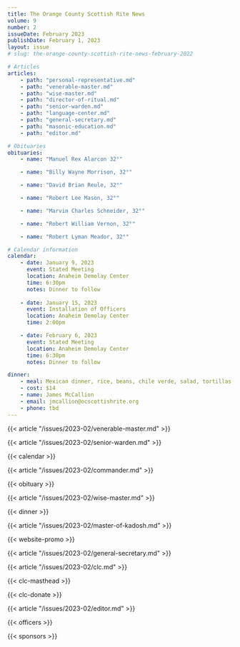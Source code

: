 ```yaml
---
title: The Orange County Scottish Rite News
volume: 9
number: 2
issueDate: February 2023
publishDate: February 1, 2023
layout: issue
# slug: the-orange-county-scottish-rite-news-february-2022

# Articles
articles:
    - path: "personal-representative.md"
    - path: "venerable-master.md"
    - path: "wise-master.md"
    - path: "director-of-ritual.md"
    - path: "senior-warden.md"
    - path: "language-center.md"
    - path: "general-secretary.md"
    - path: "masonic-education.md"
    - path: "editor.md"

# Obituaries
obituaries:
    - name: "Manuel Rex Alarcon 32°"

    - name: "Billy Wayne Morrison, 32°"

    - name: "David Brian Reule, 32°"

    - name: "Robert Lee Mason, 32°"

    - name: "Marvin Charles Schneider, 32°"

    - name: "Robert William Vernon, 32°"

    - name: "Robert Lyman Meador, 32°"

# Calendar information
calendar:
    - date: January 9, 2023
      event: Stated Meeting
      location: Anaheim Demolay Center
      time: 6:30pm
      notes: Dinner to follow
    
    - date: January 15, 2023
      event: Installation of Officers
      location: Anaheim Demolay Center
      time: 2:00pm

    - date: February 6, 2023
      event: Stated Meeting
      location: Anaheim Demolay Center
      time: 6:30pm
      notes: Dinner to follow

dinner:
    - meal: Mexican dinner, rice, beans, chile verde, salad, tortillas, chips and salsa
    - cost: $14
    - name: James McCallion
    - email: jmcallion@ocscottishrite.org
    - phone: tbd
---
```


<!-- {{< article "/issues/2023-02/pr.md" >}} -->

{{< article "/issues/2023-02/venerable-master.md" >}}

{{< article "/issues/2023-02/senior-warden.md" >}}

{{< calendar >}}

{{< article "/issues/2023-02/commander.md" >}}

{{< obituary >}}

{{< article "/issues/2023-02/wise-master.md" >}}

{{< dinner >}}

{{< article "/issues/2023-02/master-of-kadosh.md" >}}

{{< website-promo >}}

{{< article "/issues/2023-02/general-secretary.md" >}}

{{< article "/issues/2023-02/clc.md" >}}

{{< clc-masthead >}}

{{< clc-donate >}}

{{< article "/issues/2023-02/editor.md" >}}

{{< officers >}}

{{< sponsors >}}




